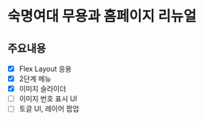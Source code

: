 # 숙명여대 무용과 홈페이지 리뉴얼

## 주요내용
- [x]  Flex Layout 응용
- [x]  2단계 메뉴
- [x]  이미지 슬라이더
- [ ]  이미지 번호 표시 UI
- [ ]  토글 UI, 레이어 팝업
